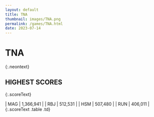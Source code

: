 ```yaml
---
layout: default
title: TNA
thumbnail: images/TNA.png
permalink: /games/TNA.html
date: 2023-07-14
---
```


# TNA 
{:.neontext}

## HIGHEST SCORES
{:.scoreText}

| MAG | 1,366,941 | 
| RBJ | 512,531 | 
| HSM | 507,480 | 
| RUN | 406,011 | 
{:.scoreText .table .td}
